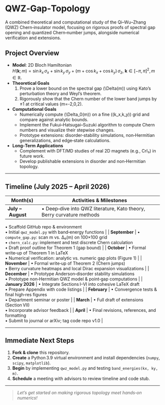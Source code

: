 # QWZ‑Gap‑Topology

A combined theoretical and computational study of the Qi–Wu–Zhang (QWZ) Chern‑insulator model, focusing on rigorous proofs of spectral gap opening and quantized Chern‑number jumps, alongside numerical verification and extensions.

## Project Overview

- **Model**: 2D Bloch Hamiltonian  
  $H(\mathbf{k};m) = \sin k_x\,\sigma_x + \sin k_y\,\sigma_y + \bigl(m + \cos k_x + \cos k_y\bigr)\,\sigma_z,$
  $\mathbf{k}\in[-\pi,\pi]^2, m\in\mathbb{R}.$
- **Theoretical Goals**  
  1. Prove a lower bound on the spectral gap \(\Delta(m)\) using Kato’s perturbation theory and Weyl’s theorem.  
  2. Rigorously show that the Chern number of the lower band jumps by ±1 at critical values \(m=-2,0,2\).  
- **Computational Goals**  
  - Numerically compute \(\Delta_0(m)\) on a fine \((k_x,k_y)\) grid and compare against analytic bounds.  
  - Implement the Fukui–Hatsugai–Suzuki algorithm to compute Chern numbers and visualize their stepwise changes.  
  - Prototype extensions: disorder‐stability simulations, non‑Hermitian generalizations, and edge‐state calculations.
- **Long‑Term Applications**  
  - Complement with DFT/MD studies of real 2D magnets (e.g., CrI₃) in future work.  
  - Develop publishable extensions in disorder and non‑Hermitian topology.

---

## Timeline (July 2025 – April 2026)

| Month(s)         | Activities & Milestones                                                                                                                                  |
|------------------|-----------------------------------------------------------------------------------------------------------------------------------------------------------|
| **July – August** | • Deep‑dive into QWZ literature, Kato theory, Berry curvature methods  
  • Scaffold GitHub repo & environment  
  • Initial `qwz_model.py` with band‑energy functions                                                 |
| **September**    | • `compute_gap.py`: scan m vs. Δ₀(m) on 100×100 grid  
  • `chern_calc.py`: implement and test discrete Chern calculation  
  • Draft proof outline for Theorem 1 (gap bound)                                                 |
| **October**      | • Formal write‑up of Theorem 1 in LaTeX  
  • Numerical verification: analytic vs. numeric gap plots (Figure 1)                              |
| **November**     | • Formal write‑up of Theorem 2 (Chern jumps)  
  • Berry curvature heatmaps and local Dirac expansion visualizations                               |
| **December**     | • Prototype Anderson‑disorder stability simulations  
  • Prototype non‑Hermitian QWZ model & point‑gap computations                                      |
| **January 2026** | • Integrate Sections I–VI into cohesive LaTeX draft  
  • Prepare Appendix with code listings                                                          |
| **February**     | • Convergence tests & final high‑res figures  
  • Department seminar or poster                                                                  |
| **March**        | • Full draft of extensions (Section VII)  
  • Incorporate advisor feedback                                                                  |
| **April**        | • Final revisions, references, and formatting  
  • Submit to journal or arXiv; tag code repo v1.0                                                |

---

## Immediate Next Steps

1. **Fork & clone** this repository.  
2. **Create** a Python 3.9 virtual environment and install dependencies (`numpy`, `scipy`, `matplotlib`).  
3. **Begin** by implementing `qwz_model.py` and testing `band_energies(kx, ky, m)`.  
4. **Schedule** a meeting with advisors to review timeline and code stub.

---

> _Let’s get started on making rigorous topology meet hands‑on numerics!_  
